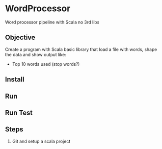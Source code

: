 # WordProcessor
Word processor pipeline with Scala no 3rd libs

## Objective
Create a program with Scala basic library that load a file with words, shape the data and show output like:
* Top 10 words used (stop words?)

## Install

## Run

## Run Test

## Steps
1. Git and setup a scala project
